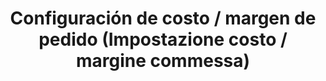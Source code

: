---
title: Configuración de costo / margen de pedido (Impostazione costo / margine commessa)
sidebar_position: 2
---